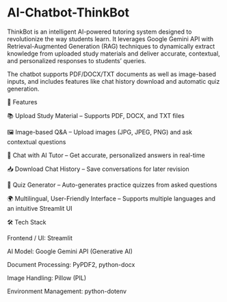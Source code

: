 # AI-Chatbot-ThinkBot
ThinkBot is an intelligent AI-powered tutoring system designed to revolutionize the way students learn.
It leverages Google Gemini API with Retrieval-Augmented Generation (RAG) techniques to dynamically extract knowledge from uploaded study materials and deliver accurate, contextual, and personalized responses to students’ queries.

The chatbot supports PDF/DOCX/TXT documents as well as image-based inputs, and includes features like chat history download and automatic quiz generation.

🚀 Features

📚 Upload Study Material – Supports PDF, DOCX, and TXT files

🖼️ Image-based Q&A – Upload images (JPG, JPEG, PNG) and ask contextual questions

💬 Chat with AI Tutor – Get accurate, personalized answers in real-time

📥 Download Chat History – Save conversations for later revision

🧠 Quiz Generator – Auto-generates practice quizzes from asked questions

🌍 Multilingual, User-Friendly Interface – Supports multiple languages and an intuitive Streamlit UI

🛠️ Tech Stack

Frontend / UI: Streamlit

AI Model: Google Gemini API (Generative AI)

Document Processing: PyPDF2, python-docx

Image Handling: Pillow (PIL)

Environment Management: python-dotenv
